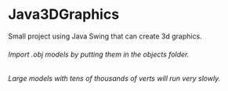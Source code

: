 # Java3DGraphics

Small project using Java Swing that can create 3d graphics.

###### Import .obj models by putting them in the objects folder.

###### Large models with tens of thousands of verts will run very slowly.
